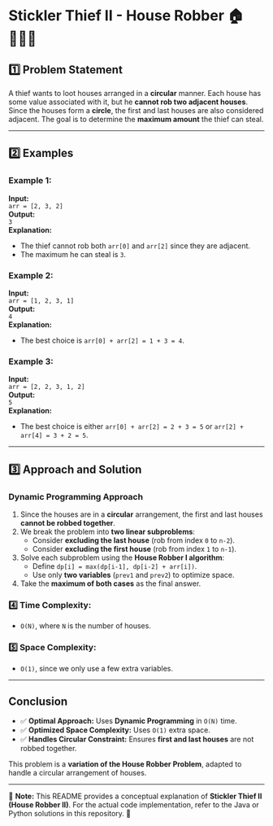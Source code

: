 # Stickler Thief II - House Robber 🏠🏃‍♂️‍➡️

## 1️⃣ Problem Statement  
A thief wants to loot houses arranged in a **circular** manner. Each house has some value associated with it, but he **cannot rob two adjacent houses**. Since the houses form a **circle**, the first and last houses are also considered adjacent. The goal is to determine the **maximum amount** the thief can steal.

---
## 2️⃣ Examples

### Example 1:
**Input:**  
`arr = [2, 3, 2]`  
**Output:**  
`3`  
**Explanation:**  
- The thief cannot rob both `arr[0]` and `arr[2]` since they are adjacent.
- The maximum he can steal is `3`.

### Example 2:
**Input:**  
`arr = [1, 2, 3, 1]`  
**Output:**  
`4`  
**Explanation:**  
- The best choice is `arr[0] + arr[2] = 1 + 3 = 4`.

### Example 3:
**Input:**  
`arr = [2, 2, 3, 1, 2]`  
**Output:**  
`5`  
**Explanation:**  
- The best choice is either `arr[0] + arr[2] = 2 + 3 = 5` or `arr[2] + arr[4] = 3 + 2 = 5`.

---
## 3️⃣ Approach and Solution

### **Dynamic Programming Approach**
1. Since the houses are in a **circular** arrangement, the first and last houses **cannot be robbed together**.
2. We break the problem into **two linear subproblems**:
   - Consider **excluding the last house** (rob from index `0` to `n-2`).
   - Consider **excluding the first house** (rob from index `1` to `n-1`).
3. Solve each subproblem using the **House Robber I algorithm**:
   - Define `dp[i] = max(dp[i-1], dp[i-2] + arr[i])`.
   - Use only **two variables** (`prev1` and `prev2`) to optimize space.
4. Take the **maximum of both cases** as the final answer.

### 4️⃣ **Time Complexity:**  
- `O(N)`, where `N` is the number of houses.

### 5️⃣ **Space Complexity:**  
- `O(1)`, since we only use a few extra variables.

---
## Conclusion
- ✅ **Optimal Approach:** Uses **Dynamic Programming** in `O(N)` time.
- ✅ **Optimized Space Complexity:** Uses `O(1)` extra space.
- ✅ **Handles Circular Constraint:** Ensures **first and last houses** are not robbed together.

This problem is a **variation of the House Robber Problem**, adapted to handle a circular arrangement of houses.

---
📌 **Note:** This README provides a conceptual explanation of **Stickler Thief II (House Robber II)**. For the actual code implementation, refer to the Java or Python solutions in this repository. 🚀

